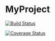 # MyProject

[![Build Status](https://travis-ci.org/LorenzoEscriva/MyProject.svg?branch=master)](https://travis-ci.org/LorenzoEscriva/MyProject)

[![Coverage Status](https://coveralls.io/repos/github/LorenzoEscriva/MyProject/badge.svg?branch=master)](https://coveralls.io/github/LorenzoEscriva/MyProject?branch=master)
